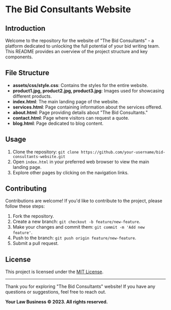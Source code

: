 # The Bid Consultants Website

## Introduction

Welcome to the repository for the website of "The Bid Consultants" - a platform dedicated to unlocking the full potential of your bid writing team. This README provides an overview of the project structure and key components.

## File Structure


- **assets/css/style.css**: Contains the styles for the entire website.
- **product1.jpg, product2.jpg, product3.jpg**: Images used for showcasing different products.
- **index.html**: The main landing page of the website.
- **services.html**: Page containing information about the services offered.
- **about.html**: Page providing details about "The Bid Consultants."
- **contact.html**: Page where visitors can request a quote.
- **blog.html**: Page dedicated to blog content.

## Usage

1. Clone the repository: `git clone https://github.com/your-username/bid-consultants-website.git`
2. Open `index.html` in your preferred web browser to view the main landing page.
3. Explore other pages by clicking on the navigation links.

## Contributing

Contributions are welcome! If you'd like to contribute to the project, please follow these steps:

1. Fork the repository.
2. Create a new branch: `git checkout -b feature/new-feature`.
3. Make your changes and commit them: `git commit -m 'Add new feature'`.
4. Push to the branch: `git push origin feature/new-feature`.
5. Submit a pull request.

## License

This project is licensed under the [MIT License](LICENSE).

---

Thank you for exploring "The Bid Consultants" website! If you have any questions or suggestions, feel free to reach out.

**Your Law Business © 2023. All rights reserved.**
